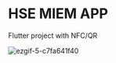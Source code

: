 # HSE MIEM APP

Flutter project with NFC/QR 


![ezgif-5-c7fa641f40](https://user-images.githubusercontent.com/36255357/215263405-653b860f-d444-4c64-9465-65a7db7c8b9e.gif)

